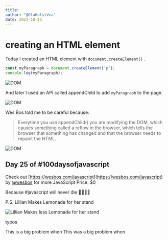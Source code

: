 ```yaml
---
title:
author: "@OlaHolstVea"
date: 2023-10-15
---
```




# creating an HTML element

Today I created an HTML element with `document.createElement()` .

```js
const myParagraph = document.createElement('p');
console.log(myParagraph);
```
![DOM](https://pbs.twimg.com/media/F8eBLSCW8AE81TY?format=jpg&name=large)


And later I used an API called appendChild to add `myParagraph` to the page.

![DOM](https://pbs.twimg.com/media/F8eBLSDWcAE6KBI?format=jpg&name=large)

Wes Bos told me to be careful because:
> Everytime you use appendChild() you are modifying the DOM, which causes something called a reflow in the browser, which tells the browser that something has changed and that the browser needs to repaint the HTML.




![DOM](https://pbs.twimg.com/media/F8YjGUuXsAAUYis?format=jpg&name=large)







## Day 25 of #100daysofjavascript

Check out [https://wesbos.com/javascript](https://wesbos.com/javascript) by
[@wesbos](https://twitter.com/wesbos)
 for more JavaScript
Price: $0

Because #javascript will never die 💪🥳🏴‍☠️


P.S.
Lillian Makes Lemonade for her stand

![Lillian Makes less Lemonade for her stand](https://pbs.twimg.com/media/F5luuH7XgAAI6gb?format=webp&name=900x900)




typos

This is a big problem when
This was a big problem when